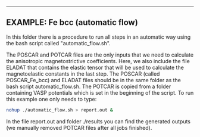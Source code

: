 --------------------------------------
EXAMPLE: Fe bcc (automatic flow)
--------------------------------------


In this folder there is a procedure to run all steps in an automatic way using the bash script called "automatic_flow.sh".

The POSCAR and POTCAR files are the only inputs that we need to calculate the anisotropic magnetostrictive coefficients. 
Here, we also include the file ELADAT that contains the elastic tensor that will be used to calculate the magnetoelastic constants in the last step. 
The POSCAR (called POSCAR_Fe_bcc) and ELADAT files should be in the same folder as the bash script automatic_flow.sh.
The POTCAR is copied from a folder containing VASP potentials which is set in the beginning of the script.
To run this example one only needs to type:
```bash
nohup ./automatic_flow.sh > report.out &
```
In the file report.out and folder ./results you can find the generated outputs (we manually removed POTCAR files after all jobs finished).

